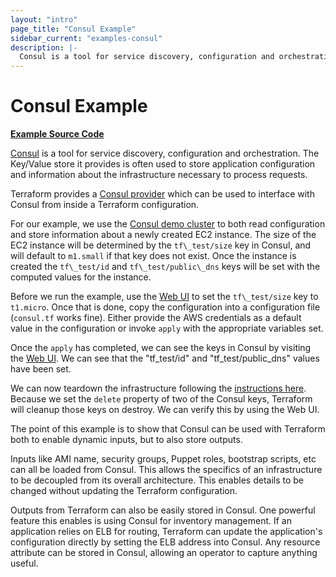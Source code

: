 ```yaml
---
layout: "intro"
page_title: "Consul Example"
sidebar_current: "examples-consul"
description: |-
  Consul is a tool for service discovery, configuration and orchestration. The Key/Value store it provides is often used to store application configuration and information about the infrastructure necessary to process requests.
---
```


# Consul Example

[**Example Source Code**](https://github.com/hashicorp/terraform/tree/master/examples/consul)

[Consul](https://www.consul.io) is a tool for service discovery, configuration
and orchestration. The Key/Value store it provides is often used to store
application configuration and information about the infrastructure necessary
to process requests.

Terraform provides a [Consul provider](/docs/providers/consul/index.html) which
can be used to interface with Consul from inside a Terraform configuration.

For our example, we use the [Consul demo cluster](http://demo.consul.io)
to both read configuration and store information about a newly created EC2 instance.
The size of the EC2 instance will be determined by the `tf\_test/size` key in Consul,
and will default to `m1.small` if that key does not exist. Once the instance is created
the `tf\_test/id` and `tf\_test/public\_dns` keys will be set with the computed
values for the instance.

Before we run the example, use the [Web UI](http://demo.consul.io/ui/#/nyc3/kv/)
to set the `tf\_test/size` key to `t1.micro`. Once that is done,
copy the configuration into a configuration file (`consul.tf` works fine).
Either provide the AWS credentials as a default value in the configuration
or invoke `apply` with the appropriate variables set.

Once the `apply` has completed, we can see the keys in Consul by
visiting the [Web UI](http://demo.consul.io/ui/#/nyc3/kv/). We can see
that the "tf\_test/id" and "tf\_test/public\_dns" values have been
set.

We can now teardown the infrastructure following the
[instructions here](/intro/getting-started/destroy.html). Because
we set the `delete` property of two of the Consul keys, Terraform
will cleanup those keys on destroy. We can verify this by using
the Web UI.

The point of this example is to show that Consul can be used with
Terraform both to enable dynamic inputs, but to also store outputs.

Inputs like AMI name, security groups, Puppet roles, bootstrap scripts,
etc can all be loaded from Consul. This allows the specifics of an
infrastructure to be decoupled from its overall architecture. This enables
details to be changed without updating the Terraform configuration.

Outputs from Terraform can also be easily stored in Consul. One powerful
feature this enables is using Consul for inventory management. If an
application relies on ELB for routing, Terraform can update the application's
configuration directly by setting the ELB address into Consul. Any resource
attribute can be stored in Consul, allowing an operator to capture anything
useful.

